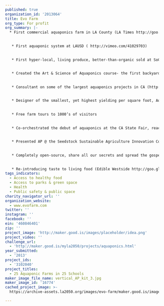 ```yaml
---
published: true
organization_id: '2013064'
title: Evo Farm
org_type: For profit
org_summary: |-
  * First commercial aquaponics farm in LA County (LA Times http://goo.gl/xmTck)
   
   
   * First aquaponic system at LAUSD ( http://vimeo.com/41029703)
   
   
   * First hyper-local, living produce, better-than-organic sold at SoCal Farmers market (LA Times- http://goo.gl/s3twp)
   
   
   * Created the Art & Science of Aquaponics course- the first backyard/ DIY aquaponics class in SoCal (LA Times- http://goo.gl/mGmPQ)
   
   
   * Consultant on some of the largest aquaponics projects in CA (http://goo.gl/LE1Bu)
   
   
   * Designer of the smallest, yet highest yielding per square foot, Aquaponics system… just about anywhere. (Dream Garden http://goo.gl/JG1Sv)
   
   
   * Free farm tours to 1000’s of visitors
   
   
   * Co-orchestrated the debut of aquaponics at the CA State Fair, reaching 500,000 visitors (Sacramento Bee http://goo.gl/0HuYp )
   
   
   * Presented AP @ the Seedstock Sustainable Agriculture Innovation Conference at UCLA Anderson School of Management (Seedstock)
   
   
   * Completely open-source, share all our secrets and spread the gospel of AP to all
   
   
   * Re-introducing taste to living food (Edible Westside http://goo.gl/KydmV)
tags_indicators:
  - Access to healthy food
  - Access to parks & green space
  - Health
  - Public safety & public space
charity_navigator_url: ''
organization_website:
  - www.evofarm.com
twitter: ''
instagram: ''
facebook: ''
ein: '460846401'
zip: ''
project_image: 'http://maker.good.is/images/placeholder/idea.png'
project_video: ''
challenge_url:
  - 'http://maker.good.is/myla2050/projects/aquaponics.html'
year_submitted:
  - '2013'
project_ids:
  - '3102040'
project_titles:
  - 25 Aquaponic Farms in 25 Schools
maker_image_file_name: vertical_AP_kit_3.jpg
maker_image_id: '16774'
cached_project_image: >-
  https://archive-assets.la2050.org/images/evo-farm/maker.good.is/images/placeholder/idea.png

---
```

